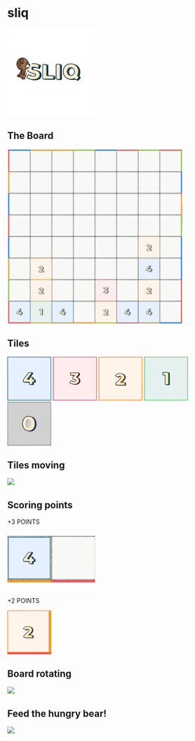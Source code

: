 # sliq
<p align="left">
  <img src="https://github.com/BowerHarry/sliq/blob/main/icon.png" width="200">
</p>

## The Board
<p align="left">
  <img src="https://github.com/BowerHarry/sliq/blob/main/board.png" width="400">
</p>


## Tiles
<p align="left">
  <img src="https://github.com/BowerHarry/sliq/blob/main/src/4-tile.png" width="100">
  <img src="https://github.com/BowerHarry/sliq/blob/main/src/3-tile.png" width="100">
  <img src="https://github.com/BowerHarry/sliq/blob/main/src/2-tile.png" width="100">
  <img src="https://github.com/BowerHarry/sliq/blob/main/src/1-tile.png" width="100">
  <img src="https://github.com/BowerHarry/sliq/blob/main/src/0-tile.png" width="100">
</p>

## Tiles moving
<p align="left">
  <img src="https://github.com/BowerHarry/sliq/blob/main/tile-moving.gif" width="400">
</p>

## Scoring points
+3 POINTS
<p align="left">
  <img src="https://github.com/BowerHarry/sliq/blob/main/scoring-points.gif" width="200">
</p>

+2 POINTS
<p align="left">
  <img src="https://github.com/BowerHarry/sliq/blob/main/score-points-edge.gif" width="100">
</p>


## Board rotating
<p align="left">
  <img src="https://github.com/BowerHarry/sliq/blob/main/board-rotate-readme.gif" width="400">
</p>


## Feed the hungry bear!

<p align="left">
  <img src="https://github.com/BowerHarry/sliq/blob/main/feeding-bear.gif" width="400">
</p>
